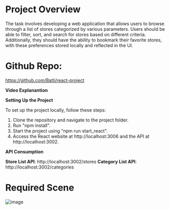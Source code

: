 # Project Overview
The task involves developing a web application that allows users to browse through a list of stores categorized by various parameters. Users should be able to filter, sort, and search for stores based on different criteria. Additionally, they should have the ability to bookmark their favorite stores, with these preferences stored locally and reflected in the UI.

# Github Repo:
https://github.com/Batli/react-project

**Video Explanantion**


**Setting Up the Project**

To set up the project locally, follow these steps:

1. Clone the repository and navigate to the project folder.
2. Run "npm install".
3. Start the project using "npm run start_react".
4. Access the React website at http://localhost:3006 and the API at http://localhost:3002.


**API Consumption**

**Store List API**: http://localhost:3002/stores
**Category List API**: http://localhost:3002/categories

# Required Scene
![image](https://github.com/user-attachments/assets/d63b9e5d-3a94-4e6d-92bb-cc447c6a0513)
